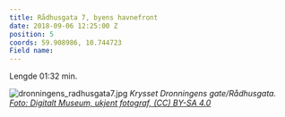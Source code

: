 ```yaml
---
title: Rådhusgata 7, byens havnefront
date: 2018-09-06 12:25:00 Z
position: 5
coords: 59.908986, 10.744723
Field name: 
---
```


Lengde 01:32 min.


![dronningens_radhusgata7.jpg](/uploads/dronningens_radhusgata7.jpg)
*Krysset Dronningens gate/Rådhusgata. [Foto: Digitalt Museum, ukjent fotograf, (CC) BY-SA 4.0](https://digitaltmuseum.no/011085442637/dronningens-gate-den-gamle-havnefronten)*